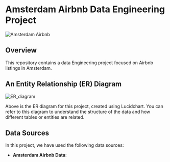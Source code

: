 # Amsterdam Airbnb Data Engineering Project

![Amsterdam Airbnb](images/amsterdam-airbnb.jpg)

## Overview

This repository contains a data Engineering project focused on Airbnb listings in Amsterdam.

## An Entity Relationship (ER) Diagram

![ER_diagram](images/ER_diagram.png)

Above is the ER diagram for this project, created using Lucidchart. You can refer to this diagram to understand the structure of the data and how different tables or entities are related.

## Data Sources

In this project, we have used the following data sources:

- **Amsterdam Airbnb Data**: 


